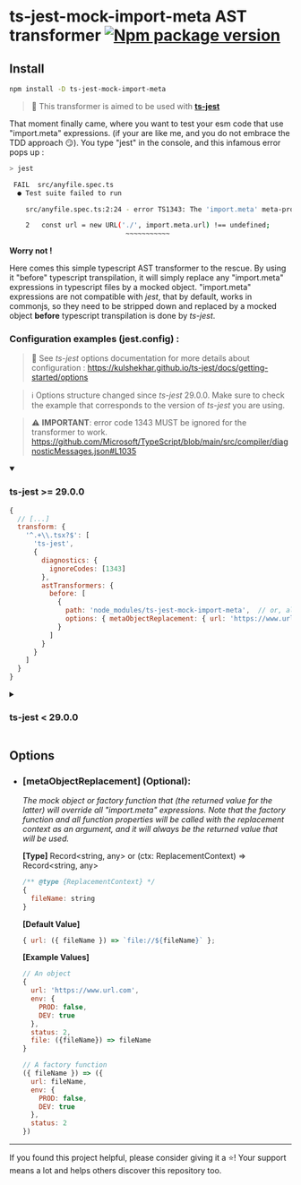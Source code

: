 # ts-jest-mock-import-meta AST transformer [![Npm package version](https://badgen.net/npm/v/ts-jest-mock-import-meta)](https://npmjs.com/package/ts-jest-mock-import-meta)

## Install
```bash
npm install -D ts-jest-mock-import-meta
```
>:green_book: This transformer is aimed to be used with [**ts-jest**](https://github.com/kulshekhar/ts-jest)

That moment finally came, where you want to test your esm code that use "import.meta" expressions. (if your are like me, and you do not embrace the TDD approach  :smirk:). You type "jest" in the console, and this infamous error pops up :
````bash
> jest

 FAIL  src/anyfile.spec.ts
  ● Test suite failed to run

    src/anyfile.spec.ts:2:24 - error TS1343: The 'import.meta' meta-property is only allowed when the '--module' option is 'es2020', 'esnext', or 'system'.

    2   const url = new URL('./', import.meta.url) !== undefined;
                             ~~~~~~~~~~~
````
**Worry not !**

Here comes this simple typescript AST transformer to the rescue. 
By using it "before" typescript transpilation, it will simply replace any "import.meta" expressions in typescript files by a mocked object.
"import.meta" expressions are not compatible with *jest*, that by default, works in commonjs, so they need to be stripped down and replaced by a mocked object **before** typescript transpilation is done by *ts-jest*.

 ### Configuration examples (**jest.config**) :
> 📘 See *ts-jest* options documentation for more details about configuration  : https://kulshekhar.github.io/ts-jest/docs/getting-started/options

> ℹ️ Options structure changed since *ts-jest* 29.0.0. Make sure to check the example that corresponds to the version of *ts-jest* you are using.

> ⚠️ **IMPORTANT**: error code 1343 MUST be ignored for the transformer to work.
> https://github.com/Microsoft/TypeScript/blob/main/src/compiler/diagnosticMessages.json#L1035

<details open>
 <summary><h3>ts-jest >= 29.0.0</h3></summary>
 
```javascript
{
  // [...]
  transform: {
    '^.+\\.tsx?$': [
      'ts-jest',
      {
        diagnostics: {
          ignoreCodes: [1343]
        },
        astTransformers: {
          before: [
            {
              path: 'node_modules/ts-jest-mock-import-meta',  // or, alternatively, 'ts-jest-mock-import-meta' directly, without node_modules.
              options: { metaObjectReplacement: { url: 'https://www.url.com' } }
            }
          ]
        }
      }
    ]
  }
}
```
</details>

<details>
 <summary><h3>ts-jest < 29.0.0</h3></summary>

```javascript
{
  // [...]
  globals: {
    'ts-jest': {
      diagnostics: {
        ignoreCodes: [1343]
      },
      astTransformers: {
        before: [
          {
            path: 'node_modules/ts-jest-mock-import-meta',  // or, alternatively, 'ts-jest-mock-import-meta' directly, without node_modules.
            options: { metaObjectReplacement: { url: 'https://www.url.com' } }
          }
        ]
      }
    }
  }
}
```
</details>

## Options

- ### [metaObjectReplacement] (Optional):
  *The mock object or factory function that (the returned value for the latter) will override all "import.meta" expressions. Note that the factory function and all function properties will be called with the replacement context as an argument, and it will always be the returned value that will be used.*

    **[Type]** Record<string, any> or (ctx: ReplacementContext) => Record<string, any>

    ````javascript
    /** @type {ReplacementContext} */
    { 
      fileName: string 
    }
    ````

  **[Default Value]**
  ````javascript
  { url: ({ fileName }) => `file://${fileName}` };
  ````

    **[Example Values]**
    ````javascript
    // An object
    {
      url: 'https://www.url.com',
      env: {
        PROD: false,
        DEV: true
      },
      status: 2,
      file: ({fileName}) => fileName
    }
  ````
  ````javascript
  // A factory function
  ({ fileName }) => ({
    url: fileName,
    env: {
      PROD: false,
      DEV: true
    },
    status: 2
  })
  ````
___

If you found this project helpful, please consider giving it a ⭐! Your support means a lot and helps others discover this repository too.